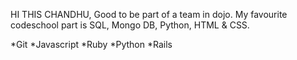 
HI THIS CHANDHU, Good to be part of a team in dojo.
My favourite codeschool part is SQL, Mongo DB, Python, HTML & CSS.

*Git
*Javascript
*Ruby
*Python
*Rails
